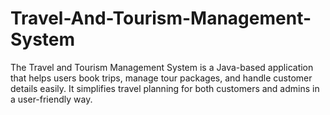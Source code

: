 # Travel-And-Tourism-Management-System
The Travel and Tourism Management System is a Java-based application that helps users book trips, manage tour packages, and handle customer details easily. It simplifies travel planning for both customers and admins in a user-friendly way.
